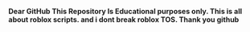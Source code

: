 **Dear GitHub This Repository Is Educational purposes only. This is all about roblox scripts. and i dont break roblox TOS. Thank you github**
